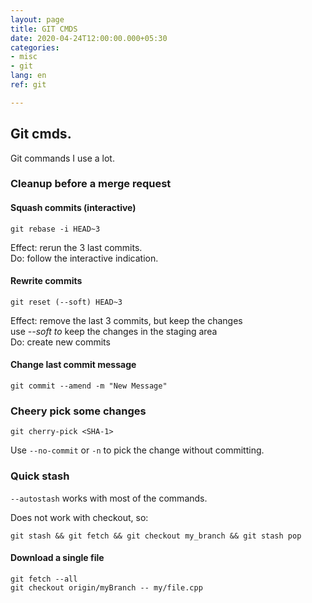 ```yaml
---
layout: page
title: GIT CMDS
date: 2020-04-24T12:00:00.000+05:30
categories:
- misc
- git
lang: en
ref: git

---
```

## Git cmds.

Git commands I use a lot.

### Cleanup before a merge request

#### Squash commits (interactive)

    git rebase -i HEAD~3 

Effect: rerun the 3 last commits.  
Do: follow the interactive indication. 

#### Rewrite commits

    git reset (--soft) HEAD~3

Effect: remove the last 3 commits, but keep the changes  
use _--soft to_ keep the changes in the staging area  
Do: create new commits

#### Change last commit message

    git commit --amend -m "New Message"

### Cheery pick some changes

    git cherry-pick <SHA-1>

Use `--no-commit`  or `-n` to pick the change without committing. 

### Quick stash

`--autostash` works with most of the commands.

Does not work with checkout, so: 

    git stash && git fetch && git checkout my_branch && git stash pop

#### Download a single file

    git fetch --all
    git checkout origin/myBranch -- my/file.cpp